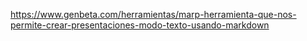 https://www.genbeta.com/herramientas/marp-herramienta-que-nos-permite-crear-presentaciones-modo-texto-usando-markdown